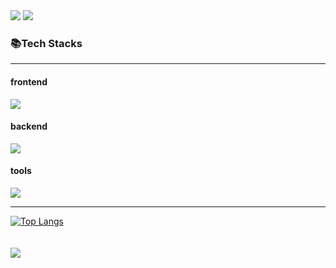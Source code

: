 <img src="https://capsule-render.vercel.app/api?type=waving&color=ef999a&height=110" />
<img src="https://capsule-render.vercel.app/api?color=599dc9&type=transparent&animation=fadeIn&height=100&text=Yeonhee's%20GitHub&fontSize=50&fontColor=ffffff&stroke=ef999a&strokeWidth=1.5">


<h3>📚Tech Stacks</h3>
<hr>
<h4>frontend</h4>
<img src="https://skillicons.dev/icons?i=js,html,css,react,jquery )](https://skillicons.dev">
<h4>backend</h4>
<img src="https://skillicons.dev/icons?i=java,cs,cpp,spring,sqlite, mysql,nodejs )](https://skillicons.dev">
<h4>tools</h4>
<img src="https://skillicons.dev/icons?i=unity,visualstudio,vscode,eclipse,git,github,gradle,maven,jenkins )](https://skillicons.dev">
<br>




<hr>


[![Top Langs](https://github-readme-stats.vercel.app/api/top-langs/?username=yeonhee314)](https://github.com/anuraghazra/github-readme-stats)
<br><br><br>
<img src="https://capsule-render.vercel.app/api?type=waving&color=f2e3ea&height=100&section=footer" />
<!--<img src="https://capsule-render.vercel.app/api?type=transparent&color=9fd7ce&height=200&section=header&text=Thank%20You!&fontSize=30&stroke=ef999a&strokeWidth=1">-->



<!--
**yeonhee314/yeonhee314** is a ✨ _special_ ✨ repository because its `README.md` (this file) appears on your GitHub profile.

Here are some ideas to get you started:

- 🔭 I’m currently working on ...
- 🌱 I’m currently learning ...
- 👯 I’m looking to collaborate on ...
- 🤔 I’m looking for help with ...
- 💬 Ask me about ...
- 📫 How to reach me: ...
- 😄 Pronouns: ...
- ⚡ Fun fact: ...
-->

